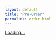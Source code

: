 ```yaml
---
layout: default
title: "Pre-Order"
permalink: order.html
---
```


<section class="order">
  <script src="https://gumroad.com/js/gumroad-embed.js"></script>
  <div class="white-bg m1 p1">
    <div class="gumroad-product-embed" data-gumroad-product-id="toarcadia-superearlybird">
      <a class="gumroad-loading-link" href="https://gumroad.com/l/toarcadia-superearlybird">Loading...</a>
    </div>
  </div>
</section>